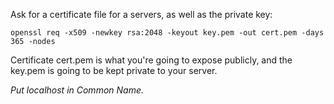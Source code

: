 Ask for a certificate file for a servers, as well as the private key:

`openssl req -x509 -newkey rsa:2048 -keyout key.pem -out cert.pem -days 365 -nodes`

Certificate cert.pem is what you're going to expose publicly, and the key.pem is going 
to be kept private to your server.

*Put localhost in Common Name.*

